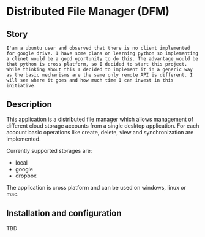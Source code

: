 Distributed File Manager (DFM)
==============================

Story
-----

	I'am a ubuntu user and observed that there is no client implemented for google drive. I have some plans on learning python so implementing a clinet would be a good oportunity to do this. The advantage would be that python is cross platform, so I decided to start this project. While thinking about this I decided to implement it in a generic way as the basic mechanisms are the same only remote API is different. I will see where it goes and how much time I can invest in this initiative. 

Description
-----------

  This application is a distributed file manager which allows management of different cloud storage accounts from a single
desktop application.
  For each account basic operations like create, delete, view and synchronization are implemented.

Currently supported storages are:
- local
- google
- dropbox
  
The application is cross platform and can be used on windows, linux or mac.

Installation and configuration
------------------------------

 TBD




